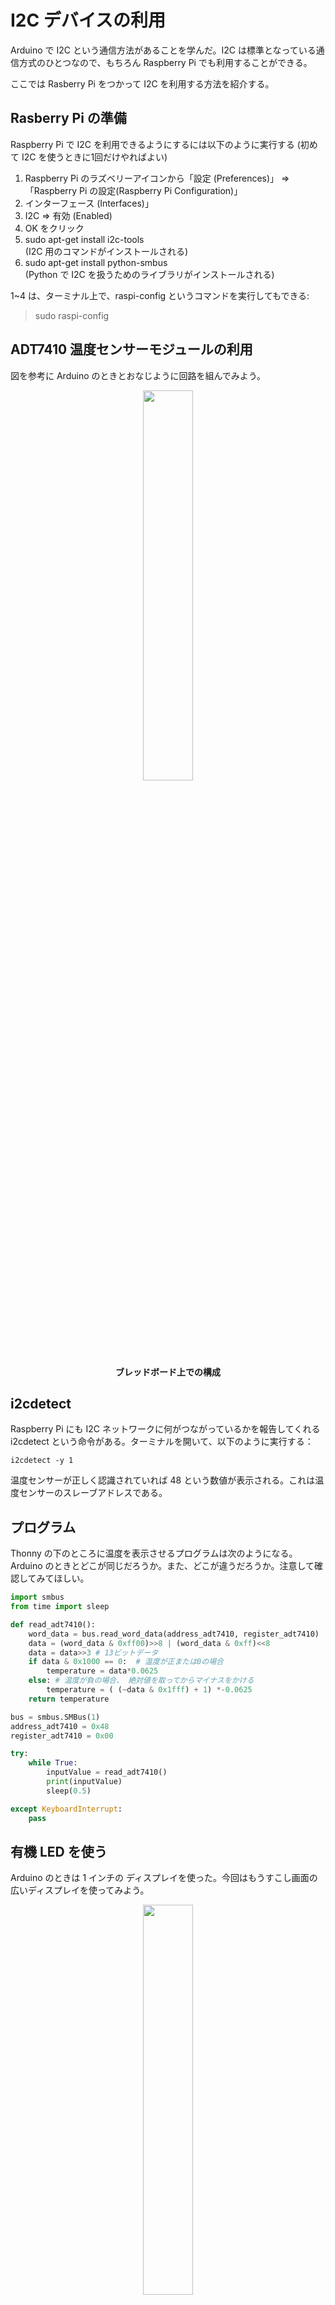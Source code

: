 # I2C デバイスの利用

Arduino で I2C という通信方法があることを学んだ。I2C は標準となっている通信方式のひとつなので、もちろん Raspberry Pi でも利用することができる。

ここでは Rasberry Pi をつかって I2C を利用する方法を紹介する。

## Rasberry Pi の準備

Raspberry Pi で I2C を利用できるようにするには以下のように実行する
(初めて I2C を使うときに1回だけやればよい)

1. Raspberry Pi のラズベリーアイコンから「設定 (Preferences)」
⇒ 「Raspberry Pi の設定(Raspberry Pi Configuration)」
2. インターフェース (Interfaces)」
3. I2C ⇒ 有効 (Enabled)
4. OK をクリック
5. sudo apt-get install i2c-tools  
   (I2C 用のコマンドがインストールされる)
6. sudo apt-get install python-smbus  
   (Python で I2C を扱うためのライブラリがインストールされる)

1~4 は、ターミナル上で、raspi-config というコマンドを実行してもできる:

> sudo raspi-config


## ADT7410 温度センサーモジュールの利用

図を参考に Arduino のときとおなじように回路を組んでみよう。

<div style="text-align: center;">
    <img src="./images/image61.png" width="40%"><br/>
    <strong>ブレッドボード上での構成</strong>
</div>

## i2cdetect

Raspberry Pi にも I2C ネットワークに何がつながっているかを報告してくれる i2cdetect という命令がある。ターミナルを開いて、以下のように実行する：

```shell
i2cdetect -y 1
```

温度センサーが正しく認識されていれば 48 という数値が表示される。これは温度センサーのスレーブアドレスである。

## プログラム

Thonny の下のところに温度を表示させるプログラムは次のようになる。
Arduino のときとどこが同じだろうか。また、どこが違うだろうか。注意して確認してみてほしい。

```python
import smbus
from time import sleep

def read_adt7410():
    word_data = bus.read_word_data(address_adt7410, register_adt7410)
    data = (word_data & 0xff00)>>8 | (word_data & 0xff)<<8
    data = data>>3 # 13ビットデータ
    if data & 0x1000 == 0:  # 温度が正または0の場合
        temperature = data*0.0625
    else: # 温度が負の場合、 絶対値を取ってからマイナスをかける
        temperature = ( (~data & 0x1fff) + 1) *-0.0625
    return temperature

bus = smbus.SMBus(1)
address_adt7410 = 0x48
register_adt7410 = 0x00

try:
    while True:
        inputValue = read_adt7410()
        print(inputValue)
        sleep(0.5)

except KeyboardInterrupt:
    pass
```

## 有機 LED を使う

Arduino のときは 1 インチの ディスプレイを使った。今回はもうすこし画面の広いディスプレイを使ってみよう。

<div style="text-align: center;">
    <img src="https://akizukidenshi.com/img/goods/2/108277.jpg" width="40%"><br/>
    <strong>有機 EL ディスプレイ</strong>
</div>

この OLE ディスプレイは下のようなピン配置になっている。


### ブレッドボードでの配線

ブレッドボード上でこのように配線する：

1. GND
2. 3.3V
3. GND
4. GND
5. 不使用
6. 不使用
7. SCL → GPIO3
8. SDA → GPIO2
9. 8 と接続

<div style="text-align: center;">
    <img src="./images/image63.jpg" width="40%"><br/>
    <strong>有機 EL ディスプレイピンアサイン</strong>
</div>

### 配線が正しいか確認

回路ができたら **i2cdetect -y 1** で確認しよう。"3c" が表示されたら正しい。
3c が表示されない場合は回路が間違っている可能性が高い。


### プログラム

```python
import smbus
from time import sleep

#
# ディスプレイ用コマンド
#
def ole_write(addr, s):
    """
    文字列を表示する
    addr I2C スレーブアドレス
    s 文字列
    """
    bus.write_i2c_block_data(addr , 0x40 , list(bytes(s , "utf 8")))
    sleep(0.01)

#
# ディスプレイ用コマンド
#
def ole_command(addr, command):
    """
    ディスプレイの命令を実行する
    addr I2C スレーブアドレス
    command 命令
    """
    bus.write_byte_data(addr , 0x00, command)
    sleep(0.01)

#
# ディスプレイ用コマンド
#
def ole_move(addr , pos):
    """
    指定された場所にカーソルを移動する
    addr    I2C スレーブアドレス
    pos     0x00,0  (1 行目の左端) ~ 0x0f,15 (1 行目の右端)
            0x20,32 (2 行目の左端) ~ 0x2f,47 (2 行目の右端)
    """
    ole_command(addr, pos + 0x80)
#
# ここから動き出す
#
bus = smbus.SMBus(1)        # I2C のチャンネル 1 を使う / i2cdetect -y 1 の 1 と同じ
addr = 0x3c                 # ディスプレイのアドレス

CLEAR  = 0x01
HOME   = 0x02
RESET  = 0x20
DISPON = 0x0c

ole_command(addr, CLEAR)    # 画面消去
ole_command(addr, HOME)     # カーソルを左上に移動
ole_command(addr, RESET)    # リセット
ole_command(addr, DISPON)   # ディスプレイ ON

ole_move(addr, 0x00)        # 一行目、左端に移動
ole_write(addr, "Hello!!")  # Hello!! と表示

ole_move(addr, 0x20)            # 二行目、左端に移動
ole_write(addr, "Raspberry Pi") # Raspberry Pi と表示
```

### 応用

- "Rasberry Pi" の文字列を、自分の名前に変えてみよう
- 漢字は出せません  
    [I2C 有機 EL ディスプレイマニュアル]("https://akizukidenshi.com/goodsaffix/so1602awwb-uc-wb-u_akizuki_manu.pdf") のリセット時の「キャラクタジェネレータの状態」を参照するとカタカナは出せます。チャレンジしてみてください。
    
    ```py
    # 現在のカーソルの位置にアイと出す
    bus.write_i2c_block_data(addr , 0x40 , b"\xa1\xa2")
    ```

# 時計を作ってみる

Raspberry Pi は時計を持っていて、Python から時刻を取得することができる。
いくつか方法があるが、datetime モジュールを使うのが簡単。

```py
import datetime

now = str(datetime.datetime.now())  # 文字列にする
print(now)
```

- datetime モジュールを使って、ディスプレイに時刻を表示させてください
- datetime モジュールをそのまま使うと、ミリ秒、マイクロ秒まで表示されてしまう  
  秒まで (または自分の好きな粒度)　の範囲に表示を切り捨てて表示させてください
  ⇒ ヒント：
    上の例では、now は文字列型である。文字列型にはスライスが使える  
    Python 教科書 pp.96 スライス*　参照
- ole_wirte() 関数は自動的に右側にずれていくが、左に戻ることはできないので、戻すときは ole_move() 関数を使って、自分の書きたい位置に戻してあげる必要がある

<br/>

# 温度計を作ってみる

Arduino とおなじように、これまで実験した 2 つのデバイス (温度センサーとディスプレイ) を組み合わせて温度計を作成してみよう。

<div style="text-align: center;">
  <img src="https://akizukidenshi.com/img/goods/L/106675.jpg" width="40%"><br/>
  ADT7410 は Raspberry Pi でも使える
</div>

## 回路

回路は Arduino とおなじように、電源, GND, SLC, SDA をラズパイと接続する。以下を見なくてもできる人は自力でがんばってみる。

<br/>
<br/>

1. 念のため RaspberryPi をシャットダウンし、電源 OFF
1. ディスプレイの右横に温度センサーを配置
1. センサーの電源を ディスプレと同じ 3.3V へ
1. センサーの GND を ディスプレと同じ GND へ
1. ディスプレイの 7 番 (SLC) をセンサーの SLC へ
1. ディスプレイの 8 番 (SDA) をセンサーの SDA へ

<div style="text-align: center;">
  <img src="./images/image64.jpg" width="60%"><br/>
  ブレッドボードでの配線
</div>

## プログラム

- ディスプレイに現在の時刻と温度を表示するプログラムを作成し、完成したら先生に申告、kadai12.py として提出してください
- 画面のレイアウトは自由とします
